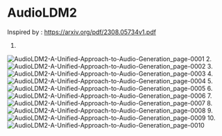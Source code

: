 # AudioLDM2

Inspired by : https://arxiv.org/pdf/2308.05734v1.pdf


1.
![AudioLDM2-A-Unified-Approach-to-Audio-Generation_page-0001](https://github.com/Rakib-data-scientist/AudioLDM2/assets/137823730/f58b4374-9f87-4c82-8780-cbdab454d2db)
2.
![AudioLDM2-A-Unified-Approach-to-Audio-Generation_page-0002](https://github.com/Rakib-data-scientist/AudioLDM2/assets/137823730/6ef3836f-718e-4143-8ff3-30efa6f2c34a)
3.
![AudioLDM2-A-Unified-Approach-to-Audio-Generation_page-0003](https://github.com/Rakib-data-scientist/AudioLDM2/assets/137823730/bad703ca-65e3-4964-830d-ccf83eb441e0)
4.
![AudioLDM2-A-Unified-Approach-to-Audio-Generation_page-0004](https://github.com/Rakib-data-scientist/AudioLDM2/assets/137823730/16730434-667e-4e37-b1cc-71ba6132a934)
5.
![AudioLDM2-A-Unified-Approach-to-Audio-Generation_page-0005](https://github.com/Rakib-data-scientist/AudioLDM2/assets/137823730/4200acc3-9afd-4a22-bb06-bdd085e0a480)
6.
![AudioLDM2-A-Unified-Approach-to-Audio-Generation_page-0006](https://github.com/Rakib-data-scientist/AudioLDM2/assets/137823730/a1e8b90c-0734-430a-8d8c-68b33bab4e1a)
7.
![AudioLDM2-A-Unified-Approach-to-Audio-Generation_page-0007](https://github.com/Rakib-data-scientist/AudioLDM2/assets/137823730/e9015b6c-7f11-4d46-9abf-d0f8602dd246)
8.
![AudioLDM2-A-Unified-Approach-to-Audio-Generation_page-0008](https://github.com/Rakib-data-scientist/AudioLDM2/assets/137823730/76fce72d-2fe0-457a-81f0-2eab2be096ee)
9.
![AudioLDM2-A-Unified-Approach-to-Audio-Generation_page-0009](https://github.com/Rakib-data-scientist/AudioLDM2/assets/137823730/11ccf00a-a4ed-4a3f-ae70-7998f57f2798)
10.
![AudioLDM2-A-Unified-Approach-to-Audio-Generation_page-0010](https://github.com/Rakib-data-scientist/AudioLDM2/assets/137823730/02480b2a-24f2-4b33-a92d-3aa29cf1b09b)
